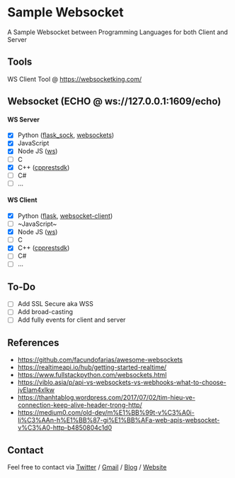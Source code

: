 # Sample Websocket

A Sample Websocket between Programming Languages for both Client and Server

## Tools

WS Client Tool @ <https://websocketking.com/>

## Websocket (ECHO @ ws://127.0.0.1:1609/echo)

#### WS Server

- [x] Python ([flask_sock](server/python/flask_sock), [websockets](server/python/websockets))
- [x] JavaScript
- [x] Node JS ([ws](server/nodejs/ws))
- [ ] C
- [x] C++ ([cpprestsdk](server/cpp/cpprestsdk/ws-server))
- [ ] C#
- [ ] ...

#### WS Client

- [x] Python ([flask](client/python/flask), [websocket-client](client/python/websocket-client))
- [ ] ~JavaScript~
- [x] Node JS ([ws](client/nodejs/ws))
- [ ] C
- [x] C++ ([cpprestsdk](client/cpp/cpprestsdk/ws-client))
- [ ] C#
- [ ] ...

## To-Do

- [ ] Add SSL Secure aka WSS
- [ ] Add broad-casting
- [ ] Add fully events for client and server

## References

- <https://github.com/facundofarias/awesome-websockets>
- <https://realtimeapi.io/hub/getting-started-realtime/>
- <https://www.fullstackpython.com/websockets.html>
- <https://viblo.asia/p/api-vs-websockets-vs-webhooks-what-to-choose-jvElam4xlkw>
- <https://thanhtablog.wordpress.com/2017/07/02/tim-hieu-ve-connection-keep-alive-header-trong-http/>
- <https://medium0.com/old-dev/m%E1%BB%99t-v%C3%A0i-li%C3%AAn-h%E1%BB%87-gi%E1%BB%AFa-web-apis-websocket-v%C3%A0-http-b4850804c1d0>

## Contact

Feel free to contact via [Twitter](https://twitter.com/vic4key) / [Gmail](mailto:vic4key@gmail.com) / [Blog](https://blog.vic.onl/) / [Website](https://vic.onl/)
